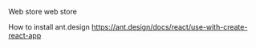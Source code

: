 Web store web store

How to install ant.design
https://ant.design/docs/react/use-with-create-react-app